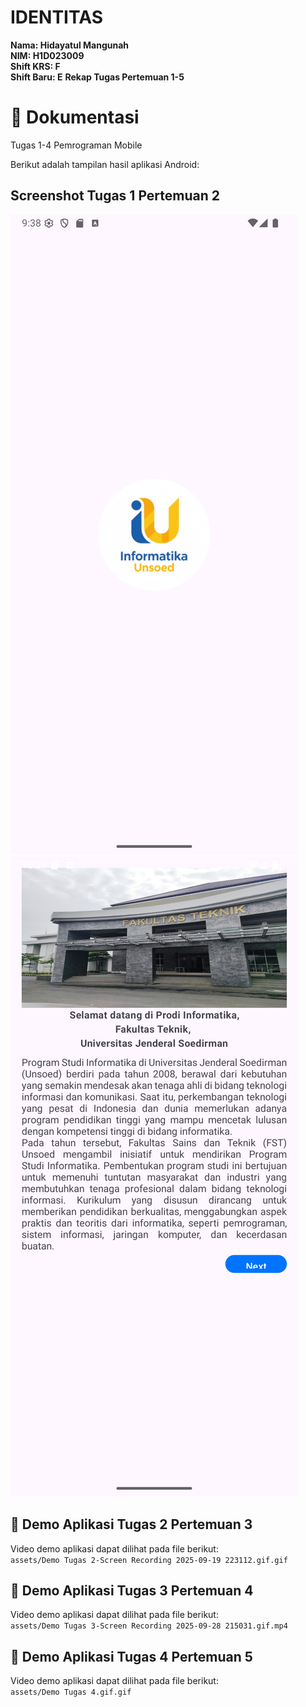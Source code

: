 # IDENTITAS

**Nama: Hidayatul Mangunah**  
**NIM: H1D023009**  
**Shift KRS: F**  
**Shift Baru: E**
**Rekap Tugas Pertemuan 1-5**

# 📸 Dokumentasi
Tugas 1-4 Pemrograman Mobile  

Berikut adalah tampilan hasil aplikasi Android:

## Screenshot Tugas 1 Pertemuan 2
![Tampilan Logo](assets/Logo%20Masuk%20Screenshot_20250928_213822.png)
![Tampilan Awal](assets/Tampilan%20Awal%20Screenshot_20250919_222142.png)



## 🎥 Demo Aplikasi Tugas 2 Pertemuan 3
Video demo aplikasi dapat dilihat pada file berikut:  
`assets/Demo Tugas 2-Screen Recording 2025-09-19 223112.gif.gif`

## 🎥 Demo Aplikasi Tugas 3 Pertemuan 4
Video demo aplikasi dapat dilihat pada file berikut:  
`assets/Demo Tugas 3-Screen Recording 2025-09-28 215031.gif.mp4`

## 🎥 Demo Aplikasi Tugas 4 Pertemuan 5
Video demo aplikasi dapat dilihat pada file berikut:  
`assets/Demo Tugas 4.gif.gif`
